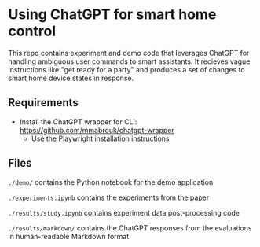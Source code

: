 # Using ChatGPT for smart home control

This repo contains experiment and demo code that leverages ChatGPT for handling ambiguous user commands to smart assistants. It recieves vague instructions like "get ready for a party" and produces a set of changes to smart home device states in response.

## Requirements
- Install the ChatGPT wrapper for CLI: https://github.com/mmabrouk/chatgpt-wrapper
    - Use the Playwright installation instructions

## Files
``./demo/`` contains the Python notebook for the demo application

``./experiments.ipynb`` contains the experiments from the paper

``./results/study.ipynb`` contains experiment data post-processing code

``./results/markdown/`` contains the ChatGPT responses from the evaluations in human-readable Markdown format
